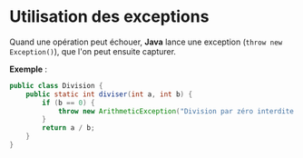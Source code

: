 # Utilisation des exceptions

Quand une opération peut échouer, **Java** lance une exception (`throw new Exception()`), que l'on peut ensuite capturer.

**Exemple** :

```java
public class Division {
    public static int diviser(int a, int b) {
        if (b == 0) {
            throw new ArithmeticException("Division par zéro interdite !");
        }
        return a / b;
    }
}
```
